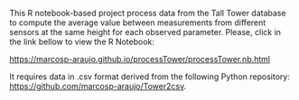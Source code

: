 This R notebook-based project process data from the Tall Tower database to compute the average value between measurements from different sensors at the same height for each observed parameter.
Please, click in the link bellow to view the R Notebook:

https://marcosp-araujo.github.io/processTower/processTower.nb.html

It requires data in .csv format derived from the following Python repository: https://github.com/marcosp-araujo/Tower2csv.
